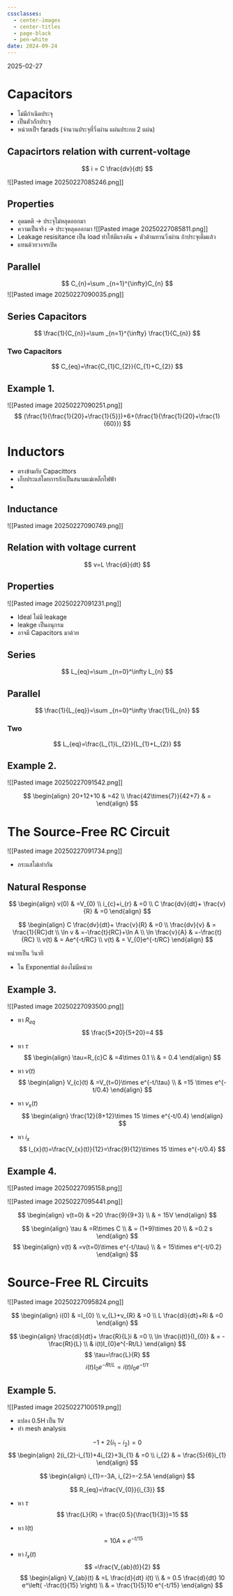 ```yaml
---
cssclasses:
  - center-images
  - center-titles
  - page-black
  - pen-white
date: 2024-09-24
---
```

2025-02-27

# Capacitors
- ไม่มีกำเนิดประจุ
- เป็นตัวกักประจุ
- หน่วยเป็ฯ farads (จำนวนประจุที่วิ่งผ่าน แผ่นประกบ 2 แผ่น)

## Capacirtors relation with current-voltage

$$
i = C \frac{dv}{dt}
$$

![[Pasted image 20250227085246.png]]

## Properties
- อุดมคติ → ประจุไม่หลุดออกมา
- ความเป็นจริง → ประจุหลุดออกมา
![[Pasted image 20250227085811.png]]
- Leakage resisitance เป็น load ทำให้มีแรงดัน + ตัวต้านทานวิ่งผ่าน ถ้าประจุเต็มแล้ว
- แทนด้วยวงจรเปิด

## Parallel

$$
C_{n}=\sum _{n=1}^{\infty}C_{n}
$$
![[Pasted image 20250227090035.png]]

## Series Capacitors

$$
\frac{1}{C_{n}}=\sum _{n=1}^{\infty} \frac{1}{C_{n}}
$$
### Two Capacitors

$$
C_{eq}=\frac{C_{1}C_{2}}{C_{1}+C_{2}}
$$

## Example 1.
![[Pasted image 20250227090251.png]]
$$
(\frac{1}{\frac{1}{20}+\frac{1}{5}})+6+(\frac{1}{\frac{1}{20}+\frac{1}{60}})
$$
# Inductors
- ตรงข้ามกับ Capacittors
- เก็บประแสโดยการกักเป็นสนามแม่เหล็กไฟฟ้า
- 

## Inductance
![[Pasted image 20250227090749.png]]

## Relation with voltage current
$$
v=L \frac{di}{dt}
$$

## Properties
![[Pasted image 20250227091231.png]]
- Ideal ไม่มี leakage
- leakge เป็นอนุกรม
- อาจมี Capacitors มาด้วย

## Series
$$
L_{eq}=\sum _{n=0}^\infty L_{n}
$$
## Parallel
$$
\frac{1}{L_{eq}}=\sum _{n=0}^\infty \frac{1}{L_{n}}
$$
### Two
$$
L_{eq}=\frac{L_{1}L_{2}}{L_{1}+L_{2}}
$$

## Example 2.

![[Pasted image 20250227091542.png]]

$$
\begin{align}
20+12+10  & =42 \\
\frac{42\times{7}}{42+7} & =
\end{align}
$$

# The Source-Free RC Circuit

![[Pasted image 20250227091734.png]]

- กระแสไม่เท่ากัน

## Natural Response
$$
\begin{align}
v(0) & =V_{0} \\
i_{c}+i_{r} & =0 \\
C \frac{dv}{dt}+ \frac{v}{R} & =0
\end{align}
$$

$$
\begin{align}
C \frac{dv}{dt}+ \frac{v}{R} & =0 \\
\frac{dv}{v} & = \frac{1}{RC}dt \\
\ln v & =-\frac{t}{RC}+\ln A \\
\ln \frac{v}{A} & =-\frac{t}{RC} \\
v(t) & = Ae^{-t/RC} \\
v(t) & = V_{0}e^{-t/RC}
\end{align}
$$

หน่วยเป็น วินาที
- ใน Exponential ต้องไม่มีหน่วย

## Example 3.

![[Pasted image 20250227093500.png]]

- หา $R_{eq}$
$$
\frac{5*20}{5+20}=4
$$
- หา $\tau$
$$
\begin{align}
\tau=R_{c}C & =4\times 0.1 \\
 & = 0.4
\end{align}
$$

- หา $v(t)$
$$
\begin{align}
V_{c}(t) & =V_{t=0}\times e^{-t/\tau} \\
 & =15 \times e^{-t/0.4}
\end{align}
$$
- หา $v_{x}(t)$
$$
\begin{align}
\frac{12}{8+12}\times 15 \times e^{-t/0.4}
\end{align}
$$
- หา $i_{x}$
$$
I_{x}(t)=\frac{V_{x}(t)}{12}=\frac{9}{12}\times 15 \times e^{-t/0.4}
$$

## Example 4.

![[Pasted image 20250227095158.png]]

![[Pasted image 20250227095441.png]]

$$
\begin{align}
v(t=0) & =20 \frac{9}{9+3} \\
 & = 15V
\end{align}
$$

$$
\begin{align}
\tau & =R\times C \\
 & = (1+9)\times 20 \\
 & =0.2 s
\end{align}
$$
$$
\begin{align}
v(t) & =v(t=0)\times e^{-t/\tau} \\
 & = 15\times e^{-t/0.2}
\end{align}
$$

# Source-Free RL Circuits

![[Pasted image 20250227095824.png]]

$$
\begin{align}
i(0) & =I_{0} \\
v_{L}+v_{R} & =0 \\
L \frac{di}{dt}+Ri & =0
\end{align}
$$

$$
\begin{align}
\frac{di}{dt}+ \frac{R}{L}i & =0 \\
\ln \frac{i(t)}{I_{0}} & = - \frac{Rt}{L} \\
  & i(t)I_{0}e^{-Rt/L}
\end{align}
$$
$$
\tau=\frac{L}{R}
$$
$$
i(t)I_{0}e^{-Rt/L}=i(t)I_{0}e^{-t/\tau}
$$

## Example 5.
![[Pasted image 20250227100519.png]]

- แปลง 0.5H เป็น 1V
- ทำ mesh analysis

$$
-1+2(i_{1}-i_{2}) =0
$$
$$
\begin{align}
2(i_{2}-i_{1})+4i_{2}+3i_{1} & =0 \\
i_{2}  & = \frac{5}{6}i_{1}
 \end{align}
$$

$$
\begin{align}
i_{1}=-3A, i_{2}=-2.5A
\end{align}
$$

$$
R_{eq}=\frac{V_{0}}{i_{3}}
$$

- หา $\tau$
$$
\frac{L}{R} = \frac{0.5}{\frac{1}{3}}=15
$$
- หา I(t)
$$
=10A\times e^{-t/15}
$$

- หา $I_{x}(t)$
$$
=\frac{V_{ab}(t)}{2}
$$
$$
\begin{align}
V_{ab}(t) & =L \frac{d}{dt} i(t) \\
 & = 0.5 \frac{d}{dt} 10 e^\left( -\frac{t}{15} \right) \\
 & = \frac{1}{5}10  e^{-t/15}
\end{align}
$$

